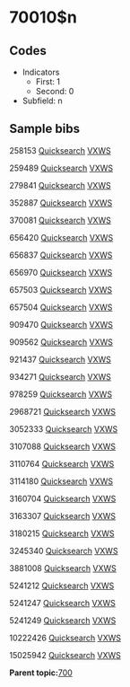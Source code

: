 # 70010$n

## Codes

-   Indicators
    -   First: 1
    -   Second: 0
-   Subfield: n

## Sample bibs

258153 [Quicksearch](https://search.library.yale.edu/catalog/258153) [VXWS](http://prodorbis.library.yale.edu:7014/vxws/GetHoldingsService?bibId=258153)

259489 [Quicksearch](https://search.library.yale.edu/catalog/259489) [VXWS](http://prodorbis.library.yale.edu:7014/vxws/GetHoldingsService?bibId=259489)

279841 [Quicksearch](https://search.library.yale.edu/catalog/279841) [VXWS](http://prodorbis.library.yale.edu:7014/vxws/GetHoldingsService?bibId=279841)

352887 [Quicksearch](https://search.library.yale.edu/catalog/352887) [VXWS](http://prodorbis.library.yale.edu:7014/vxws/GetHoldingsService?bibId=352887)

370081 [Quicksearch](https://search.library.yale.edu/catalog/370081) [VXWS](http://prodorbis.library.yale.edu:7014/vxws/GetHoldingsService?bibId=370081)

656420 [Quicksearch](https://search.library.yale.edu/catalog/656420) [VXWS](http://prodorbis.library.yale.edu:7014/vxws/GetHoldingsService?bibId=656420)

656837 [Quicksearch](https://search.library.yale.edu/catalog/656837) [VXWS](http://prodorbis.library.yale.edu:7014/vxws/GetHoldingsService?bibId=656837)

656970 [Quicksearch](https://search.library.yale.edu/catalog/656970) [VXWS](http://prodorbis.library.yale.edu:7014/vxws/GetHoldingsService?bibId=656970)

657503 [Quicksearch](https://search.library.yale.edu/catalog/657503) [VXWS](http://prodorbis.library.yale.edu:7014/vxws/GetHoldingsService?bibId=657503)

657504 [Quicksearch](https://search.library.yale.edu/catalog/657504) [VXWS](http://prodorbis.library.yale.edu:7014/vxws/GetHoldingsService?bibId=657504)

909470 [Quicksearch](https://search.library.yale.edu/catalog/909470) [VXWS](http://prodorbis.library.yale.edu:7014/vxws/GetHoldingsService?bibId=909470)

909562 [Quicksearch](https://search.library.yale.edu/catalog/909562) [VXWS](http://prodorbis.library.yale.edu:7014/vxws/GetHoldingsService?bibId=909562)

921437 [Quicksearch](https://search.library.yale.edu/catalog/921437) [VXWS](http://prodorbis.library.yale.edu:7014/vxws/GetHoldingsService?bibId=921437)

934271 [Quicksearch](https://search.library.yale.edu/catalog/934271) [VXWS](http://prodorbis.library.yale.edu:7014/vxws/GetHoldingsService?bibId=934271)

978259 [Quicksearch](https://search.library.yale.edu/catalog/978259) [VXWS](http://prodorbis.library.yale.edu:7014/vxws/GetHoldingsService?bibId=978259)

2968721 [Quicksearch](https://search.library.yale.edu/catalog/2968721) [VXWS](http://prodorbis.library.yale.edu:7014/vxws/GetHoldingsService?bibId=2968721)

3052333 [Quicksearch](https://search.library.yale.edu/catalog/3052333) [VXWS](http://prodorbis.library.yale.edu:7014/vxws/GetHoldingsService?bibId=3052333)

3107088 [Quicksearch](https://search.library.yale.edu/catalog/3107088) [VXWS](http://prodorbis.library.yale.edu:7014/vxws/GetHoldingsService?bibId=3107088)

3110764 [Quicksearch](https://search.library.yale.edu/catalog/3110764) [VXWS](http://prodorbis.library.yale.edu:7014/vxws/GetHoldingsService?bibId=3110764)

3114180 [Quicksearch](https://search.library.yale.edu/catalog/3114180) [VXWS](http://prodorbis.library.yale.edu:7014/vxws/GetHoldingsService?bibId=3114180)

3160704 [Quicksearch](https://search.library.yale.edu/catalog/3160704) [VXWS](http://prodorbis.library.yale.edu:7014/vxws/GetHoldingsService?bibId=3160704)

3163307 [Quicksearch](https://search.library.yale.edu/catalog/3163307) [VXWS](http://prodorbis.library.yale.edu:7014/vxws/GetHoldingsService?bibId=3163307)

3180215 [Quicksearch](https://search.library.yale.edu/catalog/3180215) [VXWS](http://prodorbis.library.yale.edu:7014/vxws/GetHoldingsService?bibId=3180215)

3245340 [Quicksearch](https://search.library.yale.edu/catalog/3245340) [VXWS](http://prodorbis.library.yale.edu:7014/vxws/GetHoldingsService?bibId=3245340)

3881008 [Quicksearch](https://search.library.yale.edu/catalog/3881008) [VXWS](http://prodorbis.library.yale.edu:7014/vxws/GetHoldingsService?bibId=3881008)

5241212 [Quicksearch](https://search.library.yale.edu/catalog/5241212) [VXWS](http://prodorbis.library.yale.edu:7014/vxws/GetHoldingsService?bibId=5241212)

5241247 [Quicksearch](https://search.library.yale.edu/catalog/5241247) [VXWS](http://prodorbis.library.yale.edu:7014/vxws/GetHoldingsService?bibId=5241247)

5241249 [Quicksearch](https://search.library.yale.edu/catalog/5241249) [VXWS](http://prodorbis.library.yale.edu:7014/vxws/GetHoldingsService?bibId=5241249)

10222426 [Quicksearch](https://search.library.yale.edu/catalog/10222426) [VXWS](http://prodorbis.library.yale.edu:7014/vxws/GetHoldingsService?bibId=10222426)

15025942 [Quicksearch](https://search.library.yale.edu/catalog/15025942) [VXWS](http://prodorbis.library.yale.edu:7014/vxws/GetHoldingsService?bibId=15025942)

**Parent topic:**[700](../../tags/700/700.md)

